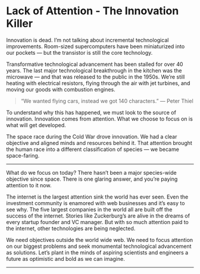 # Lack of Attention - The Innovation Killer

Innovation is dead. I’m not talking about incremental technological improvements. Room-sized supercomputers have been miniaturized into our pockets — but the transistor is still the core technology.

Transformative technological advancement has been stalled for over 40 years. The last major technological breakthrough in the kitchen was the microwave — and that was released to the public in the 1950s. We’re still heating with electrical resistors, flying through the air with jet turbines, and moving our goods with combustion engines.

> “We wanted flying cars, instead we got 140 characters.”
> — Peter Thiel

To understand why this has happened, we must look to the source of innovation. Innovation comes from attention. What we choose to focus on is what will get developed.

The space race during the Cold War drove innovation. We had a clear objective and aligned minds and resources behind it. That attention brought the human race into a different classification of species — we became space-faring.

---

What do we focus on today? There hasn’t been a major species-wide objective since space. There is one glaring answer, and you’re paying attention to it now.

The internet is the largest attention sink the world has ever seen. Even the investment community is enamored with web businesses and it’s easy to see why. The five largest companies in the world all are built off the success of the internet. Stories like Zuckerburg’s are alive in the dreams of every startup founder and VC manager. But with so much attention paid to the internet, other technologies are being neglected.

We need objectives outside the world wide web. We need to focus attention on our biggest problems and seek monumental technological advancement as solutions. Let’s plant in the minds of aspiring scientists and engineers a future as optimistic and bold as we can imagine.

---



